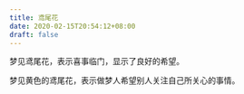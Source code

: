 ```yaml
---
title: 鸢尾花
date: 2020-02-15T20:54:12+08:00
draft: false
---
```


梦见鸢尾花，表示喜事临门，显示了良好的希望。



梦见黄色的鸢尾花，表示做梦人希望别人关注自己所关心的事情。

